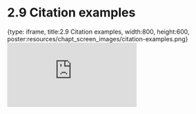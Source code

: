 # 2.9 Citation examples
 
{type: iframe, title:2.9 Citation examples, width:800, height:600, poster:resources/chapt_screen_images/citation-examples.png}
![](https://vgaysin1.github.io/CURE-MicrobialMysteries-test/citation-examples.html)
 

 
